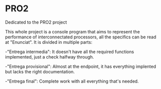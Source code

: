 # PRO2
Dedicated to the PRO2 project

This whole project is a console program that aims to represent the performance of interconnectated processors, all the specifics can be read at "Enunciat".
It is divided in multiple parts:

-"Entrega intermedia": It doesn't have all the required functions implemented, just a check halfway through.

-"Entrega provisional": Almost at the endpoint, it has everything implented but lacks the right documentation.

-"Entrega final": Complete work with all everything that's needed.
